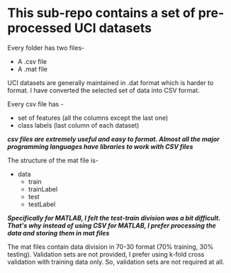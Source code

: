 # This sub-repo contains a set of pre-processed UCI datasets

Every folder has two files-
* A .csv file 
* A .mat file

UCI datasets are generally maintained in .dat format which is harder to format.
I have converted the selected set of data into CSV format.

Every csv file has -
* set of features (all the columns except the last one)
* class labels (last column of each dataset)

***csv files are extremely useful and easy to format. Almost all the major programming languages have libraries to work with CSV files***

The structure of the mat file is-
* data
    * train
    * trainLabel
    * test
    * testLabel

***Specifically for MATLAB, I felt the test-train division was a bit difficult. That's why instead of using CSV for MATLAB, I prefer processing the data and storing them in mat files***

The mat files contain data division in 70-30 format (70% training, 30% testing). Validation sets are not provided, I prefer using k-fold cross validation with training data only. So, validation sets are not required at all.
